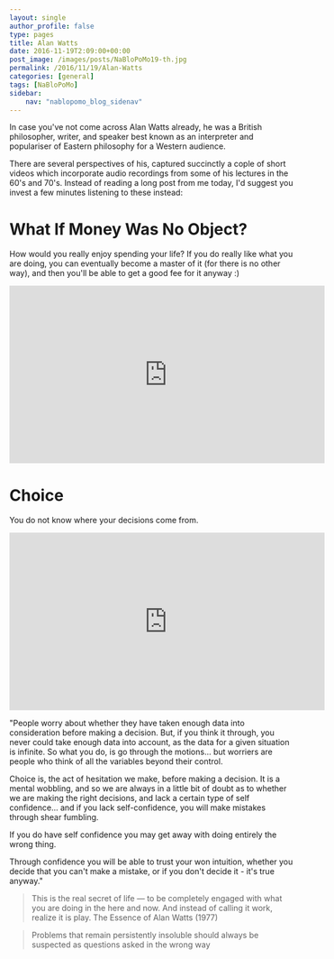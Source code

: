 ```yaml
---
layout: single
author_profile: false
type: pages
title: Alan Watts
date: 2016-11-19T2:09:00+00:00
post_image: /images/posts/NaBloPoMo19-th.jpg
permalink: /2016/11/19/Alan-Watts
categories: [general]
tags: [NaBloPoMo]
sidebar:
    nav: "nablopomo_blog_sidenav"
---
```

In case you've not come across Alan Watts already, he was a British philosopher, writer, and speaker best known as an interpreter and populariser of Eastern philosophy for a Western audience.

There are several perspectives of his, captured succinctly a cople of short videos which incorporate audio recordings from some of his lectures in the 60's and 70's. Instead of reading a long post from me today, I'd suggest you invest a few minutes listening to these instead:

# What If Money Was No Object?
How would you really enjoy spending your life?
If you do really like what you are doing, you can eventually become a master of it (for there is no other way), and then you'll be able to get a good fee for it anyway :)

<iframe width="560" height="315" src="https://www.youtube.com/embed/khOaAHK7efc?rel=0" frameborder="0" allowfullscreen></iframe>


# Choice
You do not know where your decisions come from.

<iframe width="560" height="315" src="https://www.youtube.com/embed/D7CH9cRN8Rg?rel=0" frameborder="0" allowfullscreen></iframe>

"People worry about whether they have taken enough data into consideration before making a decision. But, if you think it through, you never could take enough data into account, as the data for a given situation is infinite.
So what you do, is go through the motions... but worriers are people who think of all the variables beyond their control.

Choice is, the act of hesitation we make, before making a decision.
It is a mental wobbling, and so we are always in a little bit of doubt as to whether we are making the right decisions, and lack a certain type of self confidence... and if you lack self-confidence, you will make mistakes through shear fumbling.

If you do have self confidence you may get away with doing entirely the wrong thing.

Through confidence you will be able to trust your won intuition,
whether you decide that you can't make a mistake, or if you don't decide it - it's true anyway."



> This is the real secret of life — to be completely engaged with what you are doing in the here and now. And instead of calling it work, realize it is play. The Essence of Alan Watts (1977)

> Problems that remain persistently insoluble should always be suspected as questions asked in the wrong way
